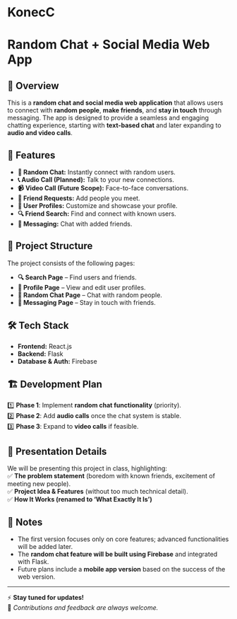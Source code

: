 # KonecC
# Random Chat + Social Media Web App  

## 📌 Overview  
This is a **random chat and social media web application** that allows users to connect with **random people**, **make friends**, and **stay in touch** through messaging. The app is designed to provide a seamless and engaging chatting experience, starting with **text-based chat** and later expanding to **audio and video calls**.  

## 🚀 Features  
- **🔄 Random Chat:** Instantly connect with random users.  
- **📞 Audio Call (Planned):** Talk to your new connections.  
- **📹 Video Call (Future Scope):** Face-to-face conversations.  
- **📩 Friend Requests:** Add people you meet.  
- **👤 User Profiles:** Customize and showcase your profile.  
- **🔍 Friend Search:** Find and connect with known users.  
- **💬 Messaging:** Chat with added friends.  

## 📂 Project Structure  
The project consists of the following pages:  
- **🔍 Search Page** – Find users and friends.  
- **👤 Profile Page** – View and edit user profiles.  
- **💬 Random Chat Page** – Chat with random people.  
- **📩 Messaging Page** – Stay in touch with friends.  

## 🛠️ Tech Stack  
- **Frontend:** React.js  
- **Backend:** Flask  
- **Database & Auth:** Firebase  

## 🏗️ Development Plan  
1️⃣ **Phase 1**: Implement **random chat functionality** (priority).  
2️⃣ **Phase 2**: Add **audio calls** once the chat system is stable.  
3️⃣ **Phase 3**: Expand to **video calls** if feasible.  


## 🎤 Presentation Details  
We will be presenting this project in class, highlighting:  
✅ **The problem statement** (boredom with known friends, excitement of meeting new people).  
✅ **Project Idea & Features** (without too much technical detail).  
✅ **How It Works (renamed to ‘What Exactly It Is’)**  

## 📝 Notes  
- The first version focuses only on core features; advanced functionalities will be added later.  
- The **random chat feature will be built using Firebase** and integrated with Flask.  
- Future plans include a **mobile app version** based on the success of the web version.  

---

⚡ **Stay tuned for updates!**  
📌 *Contributions and feedback are always welcome.*  
